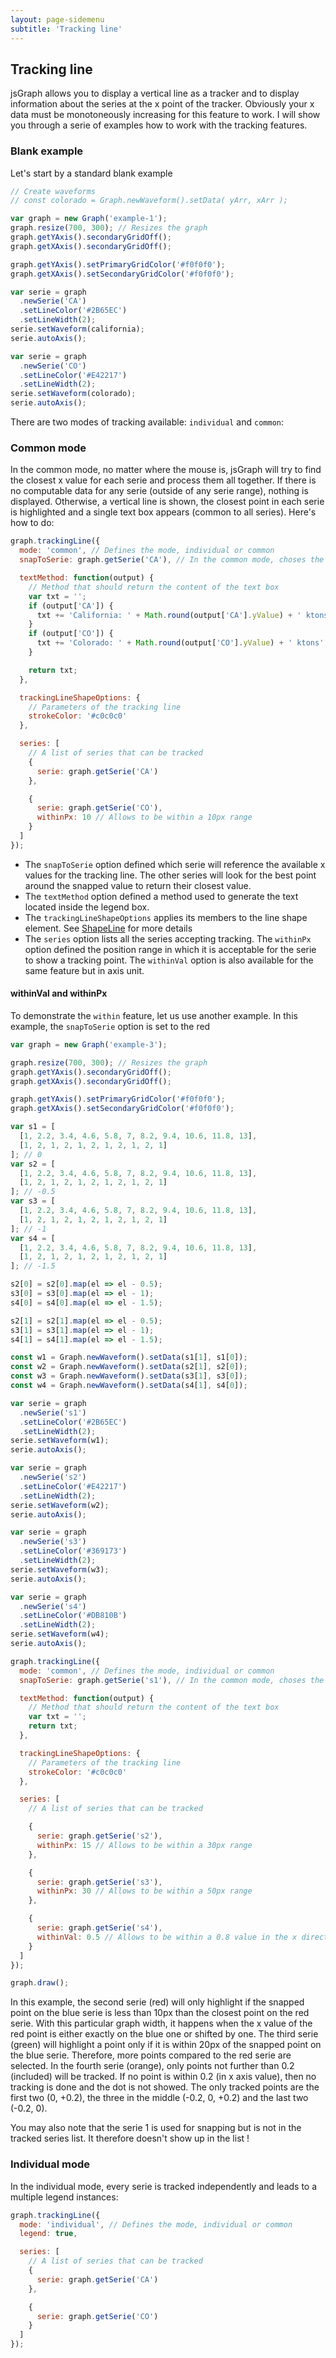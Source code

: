 ```yaml
---
layout: page-sidemenu
subtitle: 'Tracking line'
---
```

## Tracking line
jsGraph allows you to display a vertical line as a tracker and to display information about the series at the x point of the tracker. Obviously your x data must be monotoneously increasing for this feature to work. I will show you through a serie of examples how to work with the tracking features.

### <a id="blank"></a>Blank example

Let's start by a standard blank example

<script>
	function makeGraph( dom ) {

	  var graph = new Graph( dom );
		graph.resize( 700, 300 ); // Resizes the graph
	  graph.getYAxis().secondaryGridOff();
	  graph.getXAxis().secondaryGridOff();

	  graph.getYAxis().setPrimaryGridColor("#f0f0f0");
	  graph.getXAxis().setSecondaryGridColor("#f0f0f0");

    const xy1 = [["2014",17944.255],["2013",18881.823],["2012",19263.158],["2011",18744.067],["2010",18978.981],["2009",17351.28],["2008",18961.826],["2007",19532.855],["2006",19707.00899],["2005",19013.11703],["2004",19251.20903],["2003",19595.836],["2002",19446.04],["2001",19764.973]];
    const x1 = xy1.map( el => el[ 0 ] );
    const y1 = xy1.map( el => el[ 1 ] );

  const xy2 = [["2014",878.434],["2013",915.246],["2012",1183.112],["2011",1539.699],["2010",1542.78],["2009",1521.939],["2008",1723.062],["2007",1752.384],["2006",1710.887],["2005",1676.522],["2004",1731.218],["2003",1727.233],["2002",1821.618],["2001",1739.07]];
  const x2 = xy2.map( el => el[ 0 ] );
    const y2 = xy2.map( el => el[ 1 ] );


	  var colorado = Graph.newWaveform().setData( y1, x1 );
	  var california = Graph.newWaveform().setData( y2, x2 );
	  var serie = graph.newSerie('CA').setLineColor("#2B65EC").setLineWidth( 2 );
	  serie.setWaveform( california );
	  serie.autoAxis();

	  var serie = graph.newSerie('CO').setLineColor("#E42217").setLineWidth( 2 )
	  serie.setWaveform( colorado );
	  serie.autoAxis();

	  graph.draw();
	  return graph;
	}

</script>

<div id="example-1" class="jsgraph-example"></div>

<script>
	var g = makeGraph("example-1");
</script>

```javascript
// Create waveforms
// const colorado = Graph.newWaveform().setData( yArr, xArr );

var graph = new Graph('example-1');
graph.resize(700, 300); // Resizes the graph
graph.getYAxis().secondaryGridOff();
graph.getXAxis().secondaryGridOff();

graph.getYAxis().setPrimaryGridColor('#f0f0f0');
graph.getXAxis().setSecondaryGridColor('#f0f0f0');

var serie = graph
  .newSerie('CA')
  .setLineColor('#2B65EC')
  .setLineWidth(2);
serie.setWaveform(california);
serie.autoAxis();

var serie = graph
  .newSerie('CO')
  .setLineColor('#E42217')
  .setLineWidth(2);
serie.setWaveform(colorado);
serie.autoAxis();
```

There are two modes of tracking available: `individual` and `common`:

### <a id="commonmode"></a> Common mode

In the common mode, no matter where the mouse is, jsGraph will try to find the closest x value for each serie and process them all together. If there is no computable data for any serie (outside of any serie range), nothing is displayed. Otherwise, a vertical line is shown, the closest point in each serie is highlighted and a single text box appears (common to all series). Here's how to do:

<div id="example-2" class="jsgraph-example"></div>

<script>
	var graph = makeGraph("example-2");

	graph.trackingLine( {
	      
	    mode: "common", // Defines the mode, individual or common
	    snapToSerie: graph.getSerie("CA"), // In the common mode, choses the serie onto which the tracking line will snap
      legend: true,
	    textMethod: function( output ) { // Method that should return the content of the text box
	      var txt = "";
	      if( output[ "CA" ] ) {
	        txt += "California: " + Math.round( output[ "CA" ].yValue ) + " ktons<br />";
	      }
	      if( output[ "CO" ] ) {
	        txt += "Colorado: " + Math.round( output[ "CO" ].yValue ) + " ktons";
	      }

	      return txt;
	    },

	    trackingLineShapeOptions: { // Parameters of the tracking line
	      strokeColor: '#c0c0c0'
	    },

	    series: [ // A list of series that can be tracked
	      {
	        serie: graph.getSerie("CA")
	      },

	      {
	        serie: graph.getSerie("CO"),
	        withinPx: 10 // Allows to be within a 10px range
	      } 
	    ]
  	}
  );


</script>

```javascript
graph.trackingLine({
  mode: 'common', // Defines the mode, individual or common
  snapToSerie: graph.getSerie('CA'), // In the common mode, choses the serie onto which the tracking line will snap

  textMethod: function(output) {
    // Method that should return the content of the text box
    var txt = '';
    if (output['CA']) {
      txt += 'California: ' + Math.round(output['CA'].yValue) + ' ktons<br />';
    }
    if (output['CO']) {
      txt += 'Colorado: ' + Math.round(output['CO'].yValue) + ' ktons';
    }

    return txt;
  },

  trackingLineShapeOptions: {
    // Parameters of the tracking line
    strokeColor: '#c0c0c0'
  },

  series: [
    // A list of series that can be tracked
    {
      serie: graph.getSerie('CA')
    },

    {
      serie: graph.getSerie('CO'),
      withinPx: 10 // Allows to be within a 10px range
    }
  ]
});
```

- The `snapToSerie` option defined which serie will reference the available x values for the tracking line. The other series will look for the best point around the snapped value to return their closest value.
- The `textMethod` option defined a method used to generate the text located inside the legend box.
- The `trackingLineShapeOptions` applies its members to the line shape element. See <a href="ShapeLine.html">ShapeLine</a> for more details
- The `series` option lists all the series accepting tracking. The `withinPx` option defined the position range in which it is acceptable for the serie to show a tracking point. The `withinVal` option is also available for the same feature but in axis unit.

#### <a id="withinval"></a> withinVal and withinPx

To demonstrate the `within` feature, let us use another example. In this example, the `snapToSerie` option is set to the red

<div id="example-3" class="jsgraph-example"></div>
<script>
  var graph = new Graph( "example-3" );

graph.resize( 700, 300 ); // Resizes the graph
graph.getYAxis().secondaryGridOff();
graph.getXAxis().secondaryGridOff();

graph.getYAxis().setPrimaryGridColor("#f0f0f0");
graph.getXAxis().setSecondaryGridColor("#f0f0f0");

var s1 = [ [1,2.2,3.4,4.6,5.8,7,8.2,9.4,10.6,11.8,13], [1,2,1,2,1,2,1,2,1,2,1] ]; // 0
var s2 = [ [1,2.2,3.4,4.6,5.8,7,8.2,9.4,10.6,11.8,13], [1,2,1,2,1,2,1,2,1,2,1] ]; // -0.5
var s3 = [ [1,2.2,3.4,4.6,5.8,7,8.2,9.4,10.6,11.8,13], [1,2,1,2,1,2,1,2,1,2,1] ]; // -1
var s4 = [ [1,2.2,3.4,4.6,5.8,7,8.2,9.4,10.6,11.8,13], [1,2,1,2,1,2,1,2,1,2,1] ]; // -1.5

s2[0] = s2[0].map(el => el - 0.5);
s3[0] = s3[0].map(el => el - 1);
s4[0] = s4[0].map(el => el - 1.5);

s2[1] = s2[1].map(el => el - 0.5);
s3[1] = s3[1].map(el => el - 1);
s4[1] = s4[1].map(el => el - 1.5);

const w1 = Graph.newWaveform().setData(s1[1], s1[0]);
const w2 = Graph.newWaveform().setData(s2[1], s2[0]);
const w3 = Graph.newWaveform().setData(s3[1], s3[0]);
const w4 = Graph.newWaveform().setData(s4[1], s4[0]);

var serie = graph.newSerie('s1').setLineColor("#2B65EC").setLineWidth( 2 );
serie.setWaveform( w1 );
serie.autoAxis();

var serie = graph.newSerie('s2').setLineColor("#E42217").setLineWidth( 2 )
serie.setWaveform( w2 );
serie.autoAxis();

var serie = graph.newSerie('s3').setLineColor("#369173").setLineWidth( 2 )
serie.setWaveform( w3 );
serie.autoAxis();

var serie = graph.newSerie('s4').setLineColor("#DB810B").setLineWidth( 2 )
serie.setWaveform( w4 );
serie.autoAxis();

graph.trackingLine( {

mode: "common", // Defines the mode, individual or common
snapToSerie: graph.getSerie("s1"), // In the common mode, choses the serie onto which the tracking line will snap

    textMethod: function( output, x, xpx ) { // Method that should return the content of the text box
      var text = "Series tracked (x = " + x + ")<br /><ul>";
      var j = 0;
      for( var i in output ) {
      	j++;
      	switch( i ) {

      		case "s2":
      			text += "<li>Serie 2: x = " + output[ i ].xValue + "</li>";
      		break;


      		case "s3":
      			text += "<li>Serie 3: x = " + output[ i ].xValue + "</li>";
      		break;


      		case "s4":
      			text += "<li>Serie 4: x = " + output[ i ].xValue + "</li>";
      		break;
      	}
      }

      if( j == 0 ) {
      	text += "<li>No serie tracked</li>";
      }
      text += "</ul>";
      console.log(output);
      return text;
    },

    trackingLineShapeOptions: { // Parameters of the tracking line
      strokeColor: '#c0c0c0'
    },

    series: [ // A list of series that can be tracked

        {
      serie: graph.getSerie('s2'),
      withinPx: 15 // Allows to be within a 30px range
    },

    {
      serie: graph.getSerie('s3'),
      withinPx: 30 // Allows to be within a 50px range
    },

    {
      serie: graph.getSerie('s4'),
      withinVal: 0.5 // Allows to be within a 0.8 value in the x direction
    }
    ]

});

graph.draw();
</script>

```javascript
var graph = new Graph('example-3');

graph.resize(700, 300); // Resizes the graph
graph.getYAxis().secondaryGridOff();
graph.getXAxis().secondaryGridOff();

graph.getYAxis().setPrimaryGridColor('#f0f0f0');
graph.getXAxis().setSecondaryGridColor('#f0f0f0');

var s1 = [
  [1, 2.2, 3.4, 4.6, 5.8, 7, 8.2, 9.4, 10.6, 11.8, 13],
  [1, 2, 1, 2, 1, 2, 1, 2, 1, 2, 1]
]; // 0
var s2 = [
  [1, 2.2, 3.4, 4.6, 5.8, 7, 8.2, 9.4, 10.6, 11.8, 13],
  [1, 2, 1, 2, 1, 2, 1, 2, 1, 2, 1]
]; // -0.5
var s3 = [
  [1, 2.2, 3.4, 4.6, 5.8, 7, 8.2, 9.4, 10.6, 11.8, 13],
  [1, 2, 1, 2, 1, 2, 1, 2, 1, 2, 1]
]; // -1
var s4 = [
  [1, 2.2, 3.4, 4.6, 5.8, 7, 8.2, 9.4, 10.6, 11.8, 13],
  [1, 2, 1, 2, 1, 2, 1, 2, 1, 2, 1]
]; // -1.5

s2[0] = s2[0].map(el => el - 0.5);
s3[0] = s3[0].map(el => el - 1);
s4[0] = s4[0].map(el => el - 1.5);

s2[1] = s2[1].map(el => el - 0.5);
s3[1] = s3[1].map(el => el - 1);
s4[1] = s4[1].map(el => el - 1.5);

const w1 = Graph.newWaveform().setData(s1[1], s1[0]);
const w2 = Graph.newWaveform().setData(s2[1], s2[0]);
const w3 = Graph.newWaveform().setData(s3[1], s3[0]);
const w4 = Graph.newWaveform().setData(s4[1], s4[0]);

var serie = graph
  .newSerie('s1')
  .setLineColor('#2B65EC')
  .setLineWidth(2);
serie.setWaveform(w1);
serie.autoAxis();

var serie = graph
  .newSerie('s2')
  .setLineColor('#E42217')
  .setLineWidth(2);
serie.setWaveform(w2);
serie.autoAxis();

var serie = graph
  .newSerie('s3')
  .setLineColor('#369173')
  .setLineWidth(2);
serie.setWaveform(w3);
serie.autoAxis();

var serie = graph
  .newSerie('s4')
  .setLineColor('#DB810B')
  .setLineWidth(2);
serie.setWaveform(w4);
serie.autoAxis();

graph.trackingLine({
  mode: 'common', // Defines the mode, individual or common
  snapToSerie: graph.getSerie('s1'), // In the common mode, choses the serie onto which the tracking line will snap

  textMethod: function(output) {
    // Method that should return the content of the text box
    var txt = '';
    return txt;
  },

  trackingLineShapeOptions: {
    // Parameters of the tracking line
    strokeColor: '#c0c0c0'
  },

  series: [
    // A list of series that can be tracked

    {
      serie: graph.getSerie('s2'),
      withinPx: 15 // Allows to be within a 30px range
    },

    {
      serie: graph.getSerie('s3'),
      withinPx: 30 // Allows to be within a 50px range
    },

    {
      serie: graph.getSerie('s4'),
      withinVal: 0.5 // Allows to be within a 0.8 value in the x direction
    }
  ]
});

graph.draw();
```

In this example, the second serie (red) will only highlight if the snapped point on the blue serie is less than 10px than the closest point on the red serie. With this particular graph width, it happens when the x value of the red point is either exactly on the blue one or shifted by one. The third serie (green) will highlight a point only if it is within 20px of the snapped point on the blue serie. Therefore, more points compared to the red serie are selected. In the fourth serie (orange), only points not further than 0.2 (included) will be tracked. If no point is within 0.2 (in x axis value), then no tracking is done and the dot is not showed. The only tracked points are the first two (0, +0.2), the three in the middle (-0.2, 0, +0.2) and the last two (-0.2, 0).

You may also note that the serie 1 is used for snapping but is not in the tracked series list. It therefore doesn't show up in the list !

### <a id="commonmode"></a> Individual mode

In the individual mode, every serie is tracked independently and leads to a multiple legend instances:

<div id="example-4" class="jsgraph-example"></div>

<script>
	var graph = makeGraph("example-4");

	graph.trackingLine( {
	      
	    mode: "individual", // Defines the mode, individual or common
      legend: true

	    series: [ // A list of series that can be tracked
	      {
	        serie: graph.getSerie("CA")
	      },

	      {
	        serie: graph.getSerie("CO")
	      } 
	    ]
  	}
  );


</script>

```javascript
graph.trackingLine({
  mode: 'individual', // Defines the mode, individual or common
  legend: true,

  series: [
    // A list of series that can be tracked
    {
      serie: graph.getSerie('CA')
    },

    {
      serie: graph.getSerie('CO')
    }
  ]
});
```